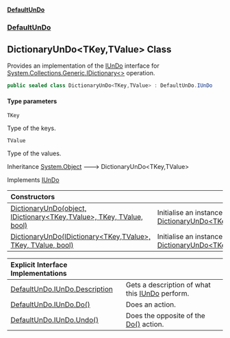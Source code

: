 #### [DefaultUnDo](../../index.md 'index')
### [DefaultUnDo](../../index.md#DefaultUnDo 'DefaultUnDo')

## DictionaryUnDo\<TKey,TValue\> Class

Provides an implementation of the [IUnDo](../IUnDo/index.md 'DefaultUnDo\.IUnDo') interface for [System\.Collections\.Generic\.IDictionary&lt;&gt;](https://docs.microsoft.com/en-us/dotnet/api/System.Collections.Generic.IDictionary-2 'System\.Collections\.Generic\.IDictionary\`2') operation\.

```csharp
public sealed class DictionaryUnDo<TKey,TValue> : DefaultUnDo.IUnDo
```
#### Type parameters

<a name='DefaultUnDo.DictionaryUnDo_TKey,TValue_.TKey'></a>

`TKey`

Type of the keys\.

<a name='DefaultUnDo.DictionaryUnDo_TKey,TValue_.TValue'></a>

`TValue`

Type of the values\.

Inheritance [System\.Object](https://docs.microsoft.com/en-us/dotnet/api/System.Object 'System\.Object') &#129106; DictionaryUnDo<TKey,TValue>

Implements [IUnDo](../IUnDo/index.md 'DefaultUnDo\.IUnDo')

| Constructors | |
| :--- | :--- |
| [DictionaryUnDo\(object, IDictionary&lt;TKey,TValue&gt;, TKey, TValue, bool\)](DictionaryUnDo_TKey,TValue_.md#DefaultUnDo.DictionaryUnDo_TKey,TValue_.DictionaryUnDo(object,System.Collections.Generic.IDictionary_TKey,TValue_,TKey,TValue,bool) 'DefaultUnDo\.DictionaryUnDo\<TKey,TValue\>\.DictionaryUnDo\(object, System\.Collections\.Generic\.IDictionary\<TKey,TValue\>, TKey, TValue, bool\)') | Initialise an instance of [DictionaryUnDo&lt;TKey,TValue&gt;](DefaultUnDo/DictionaryUnDo_TKey,TValue_/index.md 'DefaultUnDo\.DictionaryUnDo\<TKey,TValue\>')\. |
| [DictionaryUnDo\(IDictionary&lt;TKey,TValue&gt;, TKey, TValue, bool\)](DictionaryUnDo_TKey,TValue_.md#DefaultUnDo.DictionaryUnDo_TKey,TValue_.DictionaryUnDo(System.Collections.Generic.IDictionary_TKey,TValue_,TKey,TValue,bool) 'DefaultUnDo\.DictionaryUnDo\<TKey,TValue\>\.DictionaryUnDo\(System\.Collections\.Generic\.IDictionary\<TKey,TValue\>, TKey, TValue, bool\)') | Initialise an instance of [DictionaryUnDo&lt;TKey,TValue&gt;](DefaultUnDo/DictionaryUnDo_TKey,TValue_/index.md 'DefaultUnDo\.DictionaryUnDo\<TKey,TValue\>')\. |

| Explicit Interface Implementations | |
| :--- | :--- |
| [DefaultUnDo\.IUnDo\.Description](DefaultUnDo.IUnDo.Description.md 'DefaultUnDo\.DictionaryUnDo\<TKey,TValue\>\.DefaultUnDo\.IUnDo\.Description') | Gets a description of what this [IUnDo](../IUnDo/index.md 'DefaultUnDo\.IUnDo') perform\. |
| [DefaultUnDo\.IUnDo\.Do\(\)](DefaultUnDo.IUnDo.Do().md 'DefaultUnDo\.DictionaryUnDo\<TKey,TValue\>\.DefaultUnDo\.IUnDo\.Do\(\)') | Does an action\. |
| [DefaultUnDo\.IUnDo\.Undo\(\)](DefaultUnDo.IUnDo.Undo().md 'DefaultUnDo\.DictionaryUnDo\<TKey,TValue\>\.DefaultUnDo\.IUnDo\.Undo\(\)') | Does the opposite of the [Do\(\)](../IUnDo/Do().md 'DefaultUnDo\.IUnDo\.Do\(\)') action\. |
